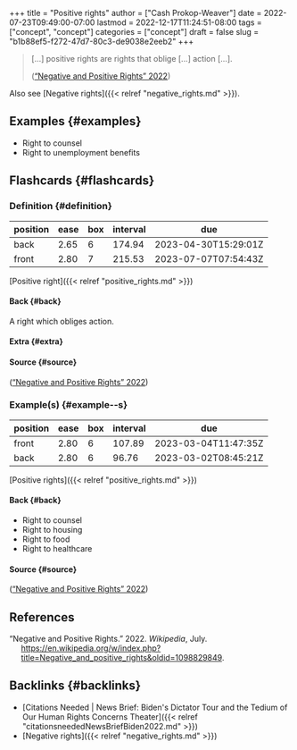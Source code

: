 +++
title = "Positive rights"
author = ["Cash Prokop-Weaver"]
date = 2022-07-23T09:49:00-07:00
lastmod = 2022-12-17T11:24:51-08:00
tags = ["concept", "concept"]
categories = ["concept"]
draft = false
slug = "b1b88ef5-f272-47d7-80c3-de9038e2eeb2"
+++

> [...] positive rights are rights that oblige [...] action [...].
>
> (<a href="#citeproc_bib_item_1">“Negative and Positive Rights” 2022</a>)

Also see [Negative rights]({{< relref "negative_rights.md" >}}).


## Examples {#examples}

-   Right to counsel
-   Right to unemployment benefits


## Flashcards {#flashcards}


### Definition {#definition}

| position | ease | box | interval | due                  |
|----------|------|-----|----------|----------------------|
| back     | 2.65 | 6   | 174.94   | 2023-04-30T15:29:01Z |
| front    | 2.80 | 7   | 215.53   | 2023-07-07T07:54:43Z |

[Positive right]({{< relref "positive_rights.md" >}})


#### Back {#back}

A right which obliges action.


#### Extra {#extra}


#### Source {#source}

(<a href="#citeproc_bib_item_1">“Negative and Positive Rights” 2022</a>)


### Example(s) {#example--s}

| position | ease | box | interval | due                  |
|----------|------|-----|----------|----------------------|
| front    | 2.80 | 6   | 107.89   | 2023-03-04T11:47:35Z |
| back     | 2.80 | 6   | 96.76    | 2023-03-02T08:45:21Z |

[Positive rights]({{< relref "positive_rights.md" >}})


#### Back {#back}

-   Right to counsel
-   Right to housing
-   Right to food
-   Right to healthcare


#### Source {#source}

(<a href="#citeproc_bib_item_1">“Negative and Positive Rights” 2022</a>)

## References

<style>.csl-entry{text-indent: -1.5em; margin-left: 1.5em;}</style><div class="csl-bib-body">
  <div class="csl-entry"><a id="citeproc_bib_item_1"></a>“Negative and Positive Rights.” 2022. <i>Wikipedia</i>, July. <a href="https://en.wikipedia.org/w/index.php?title=Negative_and_positive_rights&oldid=1098829849">https://en.wikipedia.org/w/index.php?title=Negative_and_positive_rights&#38;oldid=1098829849</a>.</div>
</div>


## Backlinks {#backlinks}

-   [Citations Needed | News Brief: Biden's Dictator Tour and the Tedium of Our Human Rights Concerns Theater]({{< relref "citationsneededNewsBriefBiden2022.md" >}})
-   [Negative rights]({{< relref "negative_rights.md" >}})
